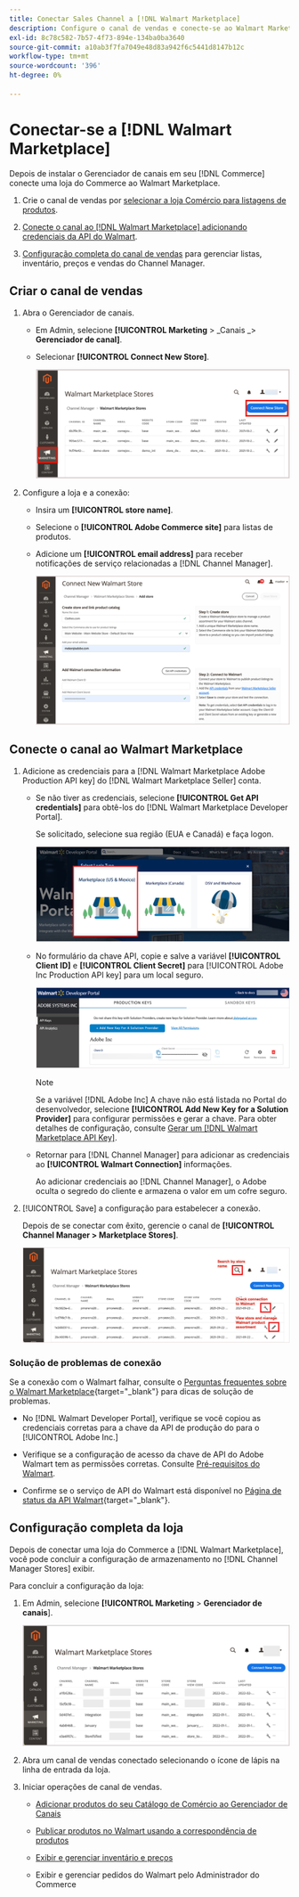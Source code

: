 ```yaml
---
title: Conectar Sales Channel a [!DNL Walmart Marketplace]
description: Configure o canal de vendas e conecte-se ao Walmart Marketplace.
exl-id: 8c78c582-7b57-4f73-894e-134ba0ba3640
source-git-commit: a10ab3f7fa7049e48d83a942f6c5441d8147b12c
workflow-type: tm+mt
source-wordcount: '396'
ht-degree: 0%

---
```



# Conectar-se a [!DNL Walmart Marketplace]

Depois de instalar o Gerenciador de canais em seu [!DNL Commerce] conecte uma loja do Commerce ao Walmart Marketplace.

1. Crie o canal de vendas por [selecionar a loja Comércio para listagens de produtos](#select-the-commerce-store-for-the-sales-channel).

1. [Conecte o canal ao [!DNL Walmart Marketplace] adicionando credenciais da API do Walmart](#connect-the-channel-to-walmart-marketplace).

1. [Configuração completa do canal de vendas](#complete-store-setup) para gerenciar listas, inventário, preços e vendas do Channel Manager.

## Criar o canal de vendas

1. Abra o Gerenciador de canais.

   - Em Admin, selecione **[!UICONTROL Marketing** > _Canais _> **Gerenciador de canal]**.

   - Selecionar **[!UICONTROL Connect New Store]**.

      ![Conexão da loja do Commerce ao [!DNL Walmart Marketplace] from [!DNL Channel Manager]](assets/connect-commerce-store-to-marketplace.png)


1. Configure a loja e a conexão:

   - Insira um **[!UICONTROL store name]**.

   - Selecione o **[!UICONTROL Adobe Commerce site]** para listas de produtos.

   - Adicione um **[!UICONTROL email address]** para receber notificações de serviço relacionadas a [!DNL Channel Manager].

      ![Configurar a conexão entre o Commerce e o [!DNL Walmart Marketplace] from [!DNL Channel Manager]](assets/configure-commerce-to-marketplace-connection.png)

## Conecte o canal ao Walmart Marketplace

1. Adicione as credenciais para a [!DNL Walmart Marketplace Adobe Production API key] do [!DNL Walmart Marketplace Seller] conta.

   - Se não tiver as credenciais, selecione **[!UICONTROL Get API credentials]** para obtê-los do [!DNL Walmart Marketplace Developer Portal].

      Se solicitado, selecione sua região (EUA e Canadá) e faça logon.

      ![[!DNL Walmart Marketplace] logon da conta](assets/walmart-marketplace-login-page.png)

   - No formulário da chave API, copie e salve a variável **[!UICONTROL Client ID]** e **[!UICONTROL Client Secret]** para [!UICONTROL Adobe Inc Production API key] para um local seguro.

      ![[!DNL Walmart Marketplace API key] página de configuração](assets/walmart-api-key-management-form.png)

      >[!NOTE]
      >
      >Se a variável [!DNL Adobe Inc] A chave não está listada no Portal do desenvolvedor, selecione **[!UICONTROL Add New Key for a Solution Provider]** para configurar permissões e gerar a chave. Para obter detalhes de configuração, consulte [Gerar um [!DNL Walmart Marketplace API Key]](walmart-prerequisites.md#generate-a-walmart-marketplace-api-key).

   - Retornar para [!DNL Channel Manager] para adicionar as credenciais ao **[!UICONTROL Walmart Connection]** informações.

      Ao adicionar credenciais ao [!DNL Channel Manager], o Adobe oculta o segredo do cliente e armazena o valor em um cofre seguro.

1. [!UICONTROL Save] a configuração para estabelecer a conexão.

   Depois de se conectar com êxito, gerencie o canal de **[!UICONTROL Channel Manager > Marketplace Stores]**.

   ![[!DNL Walmart Marketplace API key] página de configuração](assets/manage-connected-stores.png)


### Solução de problemas de conexão

Se a conexão com o Walmart falhar, consulte o [Perguntas frequentes sobre o Walmart Marketplace](https://developer.walmart.com/faq/us/faq-auth/){target=&quot;_blank&quot;} para dicas de solução de problemas.

- No [!DNL Walmart Developer Portal], verifique se você copiou as credenciais corretas para a chave da API de produção do para o [!UICONTROL Adobe Inc.]

- Verifique se a configuração de acesso da chave de API do Adobe Walmart tem as permissões corretas. Consulte [Pré-requisitos do Walmart](walmart-prerequisites.md##generate-a-walmart-marketplace-api-key).

- Confirme se o serviço de API do Walmart está disponível no [Página de status da API Walmart](https://developer.walmart.com/us/whats-new/new-api-status-information-now-available/){target=&quot;_blank&quot;}.

## Configuração completa da loja

Depois de conectar uma loja do Commerce a [!DNL Walmart Marketplace], você pode concluir a configuração de armazenamento no [!DNL Channel Manager Stores] exibir.

Para concluir a configuração da loja:

1. Em Admin, selecione **[!UICONTROL Marketing** > **Gerenciador de canais**].

   ![[!DNL Walmart Marketplace API key] página de configuração](assets/connect-commerce-store-config.png)

1. Abra um canal de vendas conectado selecionando o ícone de lápis na linha de entrada da loja.

1. Iniciar operações de canal de vendas.

   - [Adicionar produtos do seu Catálogo de Comércio ao Gerenciador de Canais](add-products-to-connected-channel.md)

   - [Publicar produtos no Walmart usando a correspondência de produtos](publish-listings-to-marketplace.md)

   - [Exibir e gerenciar inventário e preços](inventory-and-price-updates.md)

   - Exibir e gerenciar pedidos do Walmart pelo Administrador do Commerce

